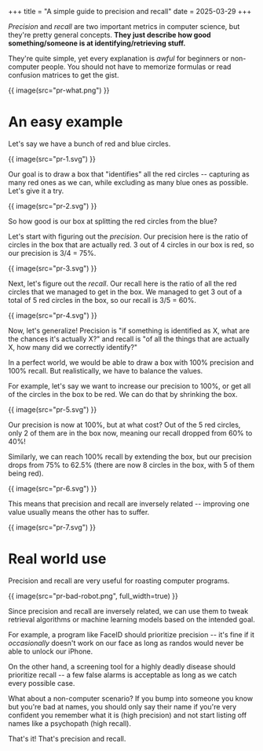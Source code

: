 +++
title = "A simple guide to precision and recall"
date = 2025-03-29
+++

_Precision_ and _recall_ are two important metrics in computer science, but they're pretty general concepts. **They just describe how good something/someone is at identifying/retrieving stuff.**

They're quite simple, yet every explanation is _awful_ for beginners or non-computer people. You should not have to memorize formulas or read confusion matrices to get the gist.

{{ image(src="pr-what.png") }}

# An easy example

Let's say we have a bunch of red and blue circles.

{{ image(src="pr-1.svg") }}

Our goal is to draw a box that "identifies" all the red circles -- capturing as many red ones as we can, while excluding as many blue ones as possible. Let's give it a try.

{{ image(src="pr-2.svg") }}

So how good is our box at splitting the red circles from the blue?

Let's start with figuring out the _precision_. Our precision here is the ratio of circles in the box that are actually red. 3 out of 4 circles in our box is red, so our precision is 3/4 = 75%.

{{ image(src="pr-3.svg") }}

Next, let's figure out the _recall_. Our recall here is the ratio of all the red circles that we managed to get in the box. We managed to get 3 out of a total of 5 red circles in the box, so our recall is 3/5 = 60%.

{{ image(src="pr-4.svg") }}

Now, let's generalize! Precision is "if something is identified as X, what are the chances it's actually X?" and recall is "of all the things that are actually X, how many did we correctly identify?"

In a perfect world, we would be able to draw a box with 100% precision and 100% recall. But realistically, we have to balance the values.

For example, let's say we want to increase our precision to 100%, or get all of the circles in the box to be red. We can do that by shrinking the box.

{{ image(src="pr-5.svg") }}

Our precision is now at 100%, but at what cost? Out of the 5 red circles, only 2 of them are in the box now, meaning our recall dropped from 60% to 40%!

Similarly, we can reach 100% recall by extending the box, but our precision drops from 75% to 62.5% (there are now 8 circles in the box, with 5 of them being red).

{{ image(src="pr-6.svg") }}

This means that precision and recall are inversely related -- improving one value usually means the other has to suffer.

{{ image(src="pr-7.svg") }}

# Real world use

Precision and recall are very useful for roasting computer programs.

{{ image(src="pr-bad-robot.png", full_width=true) }}

Since precision and recall are inversely related, we can use them to tweak retrieval algorithms or machine learning models based on the intended goal.

For example, a program like FaceID should prioritize precision -- it's fine if it _occasionally_ doesn't work on our face as long as randos would never be able to unlock our iPhone.

On the other hand, a screening tool for a highly deadly disease should prioritize recall -- a few false alarms is acceptable as long as we catch every possible case.

What about a non-computer scenario? If you bump into someone you know but you're bad at names, you should only say their name if you're very confident you remember what it is (high precision) and not start listing off names like a psychopath (high recall).

That's it! That's precision and recall.
